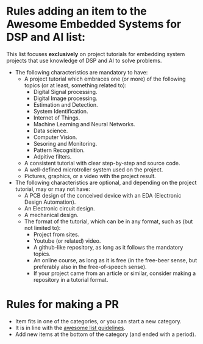 # Rules adding an item to the Awesome Embedded Systems for DSP and AI list:

This list focuses **exclusively** on project tutorials for embedding system projects that use knowledge of DSP and AI to solve problems.

- The following characteristics are mandatory to have:
  - A project tutorial which embraces one (or more) of the following topics (or at least, something related to):
    - Digital Signal processing.
    - Digital Image processing.
    - Estimation and Detection.
    - System Identification.
    - Internet of Things.
    - Machine Learning and Neural Networks.
    - Data science.
    - Computer Vision.
    - Sesoring and Monitoring.
    - Pattern Recognition.
    - Adpitive filters.
  - A consistent tutorial with clear step-by-step and source code.
  - A well-defined microtroller system used on the project.
  - Pictures, graphics, or a video with the project result.
- The following characteristics are optional, and depending on the project tutorial, may or may not have:
  - A PCB design of the conceived device with an EDA (Electronic Design Automation).
  - An Electronic circuit design.
  - A mechanical design.
  - The format of the tutorial, which can be in any format, such as (but not limited to):
    - Project from sites.
    - Youtube (or related) video.
    - A github-like repository, as long as it follows the mandatory topics.
    - An online course, as long as it is free (in the free-beer sense, but preferably also in the free-of-speech sense).
    - If your project came from an article or similar, consider making a repository in a tutorial format.

# Rules for making a PR
- Item fits in one of the categories, or you can start a new category.
- It is in line with the [awesome list guidelines](https://github.com/sindresorhus/awesome/blob/main/pull_request_template.md).
- Add new items at the bottom of the category (and ended with a period).
